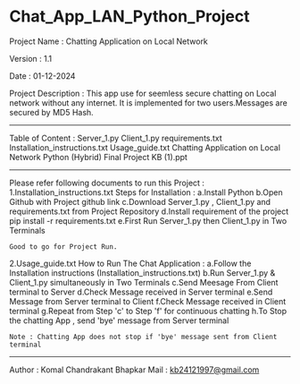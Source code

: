# Chat_App_LAN_Python_Project

Project Name : Chatting Application on Local Network

Version : 1.1

Date	: 01-12-2024

Project Description : This app use for seemless secure chatting on Local network without any internet.
                      It is implemented for two users.Messages are secured by MD5 Hash.

------------------------------------------------------------------------------------

Table of Content :
Server_1.py
Client_1.py
requirements.txt
Installation_instructions.txt
Usage_guide.txt
Chatting Application on Local Network Python (Hybrid) Final Project KB (1).ppt

------------------------------------------------------------------------------------

Please refer following documents to run this Project :
1.Installation_instructions.txt
    Steps for Installation :
    a.Install Python
    b.Open Github with Project github link
    c.Download  Server_1.py , Client_1.py and requirements.txt from Project Repository
    d.Install requirement of the project
    	pip install -r requirements.txt
    e.First Run Server_1.py then Client_1.py in Two Terminals
  
    Good to go for Project Run.

2.Usage_guide.txt
    How to Run The Chat Application :
    a.Follow the Installation instructions (Installation_instructions.txt)
    b.Run Server_1.py & Client_1.py simultaneously in Two Terminals
    c.Send Meesage From Client terminal to Server
    d.Check Message received in Server terminal
    e.Send Message from Server terminal to Client
    f.Check Message received in Client terminal
    g.Repeat from Step 'c' to Step 'f' for continuous chatting
    h.To Stop the chatting App , send 'bye' message from Server terminal
    
    Note : Chatting App does not stop if 'bye' message sent from Client terminal

------------------------------------------------------------------------------------

Author : Komal Chandrakant Bhapkar
Mail   : kb24121997@gmail.com
